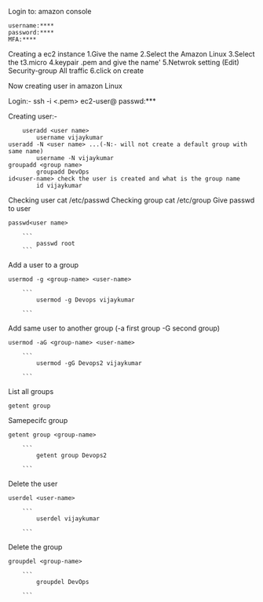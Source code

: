 

Login to: amazon console

	username:****
	password:****
	MFA:****
	
Creating a ec2 instance
	1.Give the name
	2.Select the Amazon Linux
	3.Select the t3.micro
	4.keypair .pem and give the name'
	5.Netwrok setting (Edit)
		Security-group 
			All traffic
	6.click on create 
	
	
Now creating user in amazon Linux

Login:-
	ssh -i <.pem> ec2-user@<IP>
	passwd:***

Creating user:-

		useradd <user name>
			username vijaykumar
	useradd -N <user name> ...(-N:- will not create a default group with same name)
			username -N vijaykumar
	groupadd <group name>
			groupadd DevOps
	id<user-name> check the user is created and what is the group name
			id vijaykumar
Checking user
			cat /etc/passwd
Checking group
			cat /etc/group
Give passwd to user
		
	passwd<user name>
	
		```
			passwd root
		```
Add a user to a group

	usermod -g <group-name> <user-name>
		
		```
			usermod -g Devops vijaykumar
		
		```
Add same user to another group (-a first group -G second group)
	
	usermod -aG <group-name> <user-name>
		
		```
			usermod -gG Devops2 vijaykumar
		
		```
List all groups
	
	getent group

Samepecifc group

	getent group <group-name>
	
		```
			getent group Devops2
		
		```
Delete the user
	
	userdel <user-name>

		```
			userdel vijaykumar
		
		```
Delete the group
	
	groupdel <group-name>
	
		```
			groupdel DevOps
		
		```
	
		
